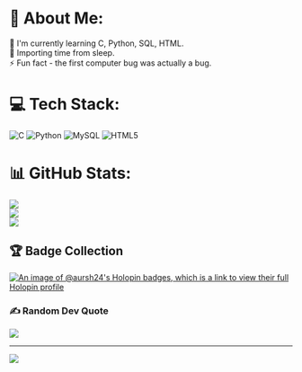 # 💫 About Me:
🌱 I'm currently learning C, Python, SQL, HTML.<br>💬 Importing time from sleep.<br>⚡ Fun fact - the first computer bug was actually a bug. <br>


# 💻 Tech Stack:
![C](https://img.shields.io/badge/c-%2300599C.svg?style=flat-square&logo=c&logoColor=white) ![Python](https://img.shields.io/badge/python-3670A0?style=flat-square&logo=python&logoColor=ffdd54) ![MySQL](https://img.shields.io/badge/mysql-%2300000f.svg?style=flat-square&logo=mysql&logoColor=white) ![HTML5](https://img.shields.io/badge/html5-%23E34F26.svg?style=flat-square&logo=html5&logoColor=white)
# 📊 GitHub Stats:
![](https://github-readme-stats.vercel.app/api?username=aursh24&theme=tokyonight&hide_border=true&include_all_commits=true&count_private=true)<br/>
![](https://github-readme-streak-stats.herokuapp.com/?user=aursh24&theme=tokyonight&hide_border=true)<br/>
![](https://github-readme-stats.vercel.app/api/top-langs/?username=aursh24&theme=tokyonight&hide_border=true&include_all_commits=true&count_private=true&layout=compact)

## 🏆 Badge Collection
[![An image of @aursh24's Holopin badges, which is a link to view their full Holopin profile](https://holopin.me/aursh24)](https://holopin.io/@aursh24)

### ✍️ Random Dev Quote
![](https://quotes-github-readme.vercel.app/api?type=horizontal&theme=tokyonight)

---
[![](https://visitcount.itsvg.in/api?id=aursh24&icon=1&color=12)](https://visitcount.itsvg.in)

<!-- Proudly created with GPRM ( https://gprm.itsvg.in ) -->
